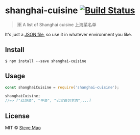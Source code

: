 # shanghai-cuisine [![Build Status](https://travis-ci.org/stevemao/shanghai-cuisine.svg?branch=master)](https://travis-ci.org/stevemao/shanghai-cuisine)

> :u7533: A list of Shanghai cuisine
上海菜名单

It's just a [JSON file](index.json), so use it in whatever environment you like.


## Install

```
$ npm install --save shanghai-cuisine
```


## Usage

```js
const shanghaiCuisine = require('shanghai-cuisine');

shanghaiCuisine;
//=> ["红烧鱼", "甲鱼", "七宝白切羊肉",...]
```


## License

MIT © [Steve Mao](https://github.com/stevemao)
